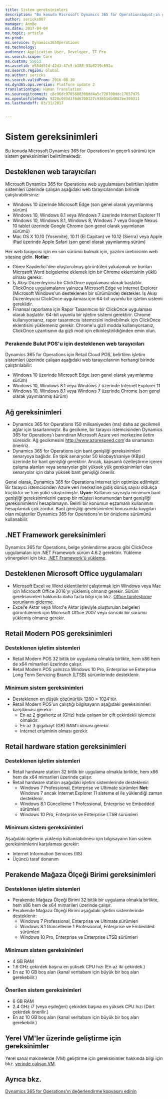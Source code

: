 ```yaml
---
title: Sistem gereksinimleri
description: "Bu konuda Microsoft Dynamics 365 for Operations&quot;ın geçerli sürümü için sistem gereksinimleri belirtilmektedir."
author: sericks007
manager: AnnBe
ms.date: 2017-04-04
ms.topic: article
ms.prod: 
ms.service: Dynamics365Operations
ms.technology: 
audience: Application User, Developer, IT Pro
ms.search.scope: Core
ms.custom: 55651
ms.assetid: e564d51d-42d3-47c5-b388-93b8219c692a
ms.search.region: Global
ms.author: sericks
ms.search.validFrom: 2016-08-30
ms.dyn365.ops.version: Platform update 2
translationtype: Human Translation
ms.sourcegitcommit: c8c96dc9705688308dd4a5c720700ddc17657d75
ms.openlocfilehash: 9220c093d3f6d6700127c93651db4083be300311
ms.lasthandoff: 03/31/2017


---
```


# <a name="system-requirements"></a>Sistem gereksinimleri

Bu konuda Microsoft Dynamics 365 for Operations'ın geçerli sürümü için sistem gereksinimleri belirtilmektedir.

<a name="supported-web-browsers"></a>Desteklenen web tarayıcıları
----------------------

Microsoft Dynamics 365 for Operations web uygulamasını belirtilen işletim sistemleri üzerinde çalışan aşağıdaki web tarayıcılarından birinde çalıştırabilirsiniz:

-   Windows 10 üzerinde Microsoft Edge (son genel olarak yayımlanmış sürüm)
-   Windows 10, Windows 8.1 veya Windows 7 üzerinde Internet Explorer 11
-   Windows 10, Windows 8.1, Windows 8, Windows 7 veya Google Nexus 10 tablet üzerinde Google Chrome (son genel olarak yayımlanan sürümü)
-   Mac OS X 10.10 (Yosemite), 10.11 (El Capitan) ve 10.12 (Sierra) veya Apple iPad üzerinde Apple Safari (son genel olarak yayınlanmış sürüm)

Her web tarayıcısı için en son sürümü bulmak için, yazılım üreticisinin web sitesine gidin. **Notlar:**

-   Görev Kaydedici'den oluşturulmuş görüntüleri yakalamak ve bunları Microsoft Word belgelerine eklemek için bir Chrome eklentisinin yüklü olması gerekir. <!---For instructions about how to install the extension, see [Screenshot Extension setup](/dynamics365/operations/dev-itpro/user-interface/task-recorder).-->
-   İş Akışı Düzenleyicisi bir ClickOnce uygulaması olarak başlatılır. ClickOnce uygulamalarını yalnızca Microsoft Edge ve Internet Explorer (Microsoft Windows'un desteklenen bir sürümünde) destekler. İş Akışı Düzenleyicisi ClickOnce uygulaması için 64-bit uyumlu bir işletim sistemi gereklidir.
-   Finansal raporlama için Rapor Tasarımcısı bir ClickOnce uygulaması olarak başlatılır. 64-bit uyumlu bir işletim sistemi gerektirir. Chrome kullanıyorsanız, rapor tasarımcısı istemcisini indirebilmek için ClickOnce eklentisini yüklemeniz gerekir. Chrome'u gizli modda kullanıyorsanız, ClickOnce uzantısının da gizli mod için etkinleştirildiğinden emin olun.

### <a name="supported-web-browsers-for-retail-cloud-pos"></a>Perakende Bulut POS'u için desteklenen web tarayıcıları

Dynamics 365 for Operations için Retail Cloud POS, belirtilen işletim sistemleri üzerinde çalışan aşağıdaki web tarayıcılarının herhangi birinde çalıştırılabilir:

-   Windows 10 üzerinde Microsoft Edge (son genel olarak yayımlanmış sürüm)
-   Windows 10, Windows 8.1 veya Windows 7 üzerinde Internet Explorer 11
-   Windows 10, Windows 8.1 veya Windows 7 üzerinde Chrome (son genel olarak yayımlanmış sürüm)

## <a name="network-requirements"></a>Ağ gereksinimleri
-   Dynamics 365 for Operations 150 milisaniyeden (ms) daha az gecikmeli ağlar için tasarlanmıştır. Bu gecikme, bir tarayıcı istemcisinden Dynamics 365 for Operations'ı barındıran Microsoft Azure veri merkezine iletim süresidir. Ağ gecikmesini <http://www.azurespeed.com>'da sınamanızı öneririz.
-   Dynamics 365 for Operations için bant genişliği gereksinimleri senaryoya bağlıdır. En tipik senaryolar 50 kilobayt/saniye (KBps) üzerinde bir bant genişliği gerektirir. Ancak, kapsamlı özelleştirme içeren çalışma alanları veya senaryolar gibi yüksek yük gereksinimleri olan senaryolar için daha yüksek bant genişliği önerilir.

Genel olarak, Dynamics 365 for Operations Internet için optimize edilmiştir. Bir tarayıcı istemcisinden Azure veri merkezine gidiş dönüş sayısı oldukça küçüktür ve tüm yükü sıkıştırılmıştır. **Uyarı:** Kullanıcı sayısıyla minimum bant genişliği gereksinimlerini çarpıp bir müşteri konumundan bant genişliği gereksinimlerini hesaplamayın. Belirli bir konumun eşzamanlı kullanımını hesaplamak çok zordur. Bant genişliği gereksinimleri konusunda kaygıları olan müşteriler Dynamics 365 for Operations'ın bir önizleme sürümünü kullanabilir.

## <a name="net-framework-requirements"></a>.NET Framework gereksinimleri
Dynamics 365 for Operations, belge yönlendirme aracısı gibi ClickOnce uygulamaları için .NET Framework sürüm 4.6.2 gerektirir. Yükleme yönergeleri için bkz. [.NET Framework'ü yükleme](https://msdn.microsoft.com/en-us/library/5a4x27ek(v=vs.110).aspx).

## <a name="supported-microsoft-office-applications"></a>Desteklenen Microsoft Office uygulamaları
-   Microsoft Excel ve Word eklentilerini çalıştırmak için Windows veya Mac için Microsoft Office 2016'yı yüklemiş olmanız gerekir. Sürüm gereksinimleri hakkında daha fazla bilgi için bkz. [Office tümleştirme sorunlarını giderme](/dynamics365/operations/dev-itpro/office-integration/office-integration-troubleshooting).
-   Excel'e Aktar veya Word'e Aktar işleviyle oluşturulan belgeleri görüntülemek için Microsoft Office 2007 veya sonraki bir sürümü yüklemiş olmanız gerekir.

## <a name="retail-modern-pos-requirements"></a>Retail Modern POS gereksinimleri
### <a name="supported-operating-systems"></a>Desteklenen işletim sistemleri

-   Retail Modern POS 32 bitlik bir uygulama olmakla birlikte, hem x86 hem de x64 mimarileri üzerinde çalışır.
-   Retail Modern POS yalnızca Windows 10 Pro, Enterprise ve Enterprise Long Term Servicing Branch (LTSB) sürümlerinde desteklenir.

### <a name="minimum-system-requirements"></a>Minimum sistem gereksinimleri

-   Desteklenen en düşük çözünürlük 1280 × 1024'tür.
-   Retail Modern POS'un çalıştığı bilgisayarın aşağıdaki gereksinimleri karşılaması gerekir:
    -   En az 2 gigahertz at (GHz) hızla çalışan bir çift çekirdekli işlemcisi olmalıdır.
    -   En az 3 gigabayt (GB) RAM'i olması gerekir.
    -   Internet erişiminin olması gerekir.

## <a name="retail-hardware-station-requirements"></a>Retail hardware station gereksinimleri
### <a name="supported-operating-systems"></a>Desteklenen işletim sistemleri

-   Retail hardware station 32 bitlik bir uygulama olmakla birlikte, hem x86 hem de x64 mimarileri üzerinde çalışır.
-   Retail hardware station aşağıdaki işletim sistemlerinde desteklenir:
    -   Windows 7 Professional, Enterprise ve Ultimate sürümleri **Not:** Windows 7 ancak Internet Explorer 11 sisteme el ile yüklendiği zaman desteklenir.
    -   Windows 8.1 Güncelleme 1 Professional, Enterprise ve Embedded sürümleri
    -   Windows 10 Pro, Enterprise ve Enterprise LTSB sürümleri

### <a name="minimum-system-requirements"></a>Minimum sistem gereksinimleri

Aşağıdaki öğelerin yüklenip kullanılabilmesi için bilgisayarın tüm sistem gereksinimlerini karşılaması gerekir:

-   Internet Information Services (IIS)
-   Üçüncü taraf donanım

## <a name="retail-store-scale-unit-requirements"></a>Perakende Mağaza Ölçeği Birimi gereksinimleri
### <a name="supported-operating-systems"></a>Desteklenen işletim sistemleri

-   Perakende Mağaza Ölçeği Birimi 32 bitlik bir uygulama olmakla birlikte, hem x86 hem de x64 mimarileri üzerinde çalışır.
-   Perakende Mağaza Ölçeği Birimi aşağıdaki işletim sistemlerinde desteklenir:
    -   Windows 7 Professional, Enterprise ve Ultimate sürümleri
    -   Windows 8.1 Güncelleme 1 Professional, Enterprise ve Embedded sürümleri
    -   Windows 10 Pro, Enterprise ve Enterprise LTSB sürümleri

### <a name="minimum-system-requirements"></a>Minimum sistem gereksinimleri

-   4 GB RAM
-   1.6 GHz çekirdek başına en yüksek CPU hızı (En az iki çekirdek.)
-   En az 10 GB boş alan (kanal veritabanı için büyük bir boş alan gerekebilir.)

### <a name="recommended-system-requirements"></a>Önerilen sistem gereksinimleri

-   6 GB RAM
-   2.4 GHz i7 (veya eşdeğeri) çekirdek başına en yüksek CPU hızı (Dört çekirdek önerilir.)
-   En az 10 GB boş alan (kanal veritabanı için büyük bir boş alan gerekebilir.)

## <a name="requirements-for-development-on-local-vms"></a>Yerel VM'ler üzerinde geliştirme için gereksinimler
Yerel sanal makinelerde (VM) geliştirme için gereksinimler hakkında bilgi için bkz. [yerinde çalışan VM](/dynamics365/operations/dev-itpro/dev-tools/access-instances#vm-that-is-running-in-premises).

<a name="see-also"></a>Ayrıca bkz.
--------

[Dynamics 365 for Operations'ın değerlendirme kopyasını edinin](/dynamics365/operations/dev-itpro/dev-tools/get-evaluation-copy)


